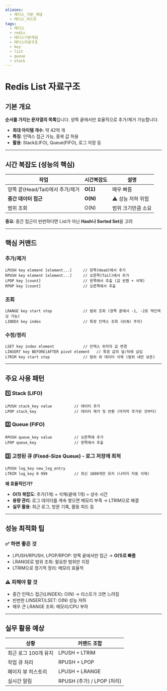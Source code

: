 ```yaml
---
aliases:
  - 레디스_기본_개념
  - 레디스_리스트
tags:
  - 레디스
  - redis
  - 레디스기본개념
  - 레디스자료구조
  - key
  - list
  - queue
  - stack
---
```

# Redis List 자료구조

## 기본 개요

**순서를 가지는 문자열의 목록**입니다. 양쪽 끝에서만 효율적으로 추가/제거 가능합니다.

- **최대 아이템 개수**: 약 42억 개
- **특징**: 인덱스 접근 가능, 중복 값 허용
- **활용**: Stack(LIFO), Queue(FIFO), 로그 저장 등

---

## 시간 복잡도 (성능의 핵심)

| 작업                      | 시간복잡도    | 설명          |
| ----------------------- | -------- | ----------- |
| 양쪽 끝(Head/Tail)에서 추가/제거 | **O(1)** | 매우 빠름       |
| **중간 데이터 접근**           | **O(N)** | ⚠️ 성능 저하 위험 |
| 범위 조회                   | O(N)     | 범위 크기만큼 소요  |

**중요**: 중간 접근이 빈번하다면 List가 아닌 **Hash나 Sorted Set**을 고려

---

## 핵심 커맨드

### 추가/제거

```
LPUSH key element [element...]     // 왼쪽(Head)에서 추가
RPUSH key element [element...]     // 오른쪽(Tail)에서 추가
LPOP key [count]                   // 왼쪽에서 추출 (값 반환 + 삭제)
RPOP key [count]                   // 오른쪽에서 추출
```

### 조회

```
LRANGE key start stop              // 범위 조회 (양쪽 끝에서 -1, -2로 역인덱싱 가능)
LINDEX key index                   // 특정 인덱스 조회 (O(N) 주의)
```

### 수정/정리

```
LSET key index element             // 인덱스 위치의 값 변경
LINSERT key BEFORE|AFTER pivot element   // 특정 값의 앞/뒤에 삽입
LTRIM key start stop               // 범위 외 데이터 삭제 (범위 내만 보존)
```

---

## 주요 사용 패턴

### 1️⃣ Stack (LIFO)

```
LPUSH stack_key value          // 데이터 추가
LPOP stack_key                 // 데이터 제거 및 반환 (마지막 추가된 것부터)
```

### 2️⃣ Queue (FIFO)

```
RPUSH queue_key value          // 오른쪽에 추가
LPOP queue_key                 // 왼쪽에서 추출
```

### 3️⃣ 고정된 큐 (Fixed-Size Queue) - 로그 저장에 최적

```
LPUSH log_key new_log_entry
LTRIM log_key 0 999            // 최신 1000개만 유지 (나머지 자동 삭제)
```

**왜 효율적인가?**

- **O(1) 복잡도**: 추가(1개) + 삭제(끝에 1개) = 상수 시간
- **용량 관리**: 로그 데이터를 계속 쌓으면 메모리 부족 → LTRIM으로 해결
- **실무 활용**: 최근 로그, 방문 기록, 활동 피드 등

---

## 성능 최적화 팁

### ✅ 하면 좋은 것

- LPUSH/RPUSH, LPOP/RPOP: 양쪽 끝에서만 접근 → **O(1)로 빠름**
- LRANGE로 범위 조회: 필요한 범위만 지정
- LTRIM으로 정기적 정리: 메모리 효율적

### ⚠️ 피해야 할 것

- 중간 인덱스 접근(LINDEX): O(N) → 리스트가 크면 느려짐
- 빈번한 LINSERT/LSET: O(N) 성능 저하
- 매우 큰 LRANGE 조회: 메모리/CPU 부하

---

## 실무 활용 예상

|상황|커맨드 조합|
|---|---|
|최근 로그 100개 유지|LPUSH + LTRIM|
|작업 큐 처리|RPUSH + LPOP|
|페이지 뷰 히스토리|LPUSH + LRANGE|
|실시간 알림|RPUSH (추가) / LPOP (처리)|

